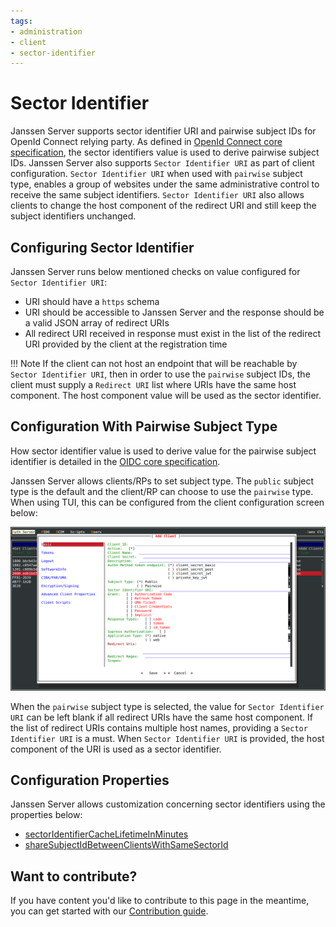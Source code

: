 ```yaml
---
tags:
- administration
- client
- sector-identifier
---
```


# Sector Identifier

Janssen Server supports sector identifier URI and pairwise subject IDs for OpenId Connect relying party.
As defined in [OpenId Connect core specification](https://openid.net/specs/openid-connect-core-1_0.html#Terminology), the
sector identifiers value is used to derive pairwise subject IDs. Janssen Server also supports `Sector Identifier URI` as
part of client configuration. `Sector Identifier URI` when used with `pairwise` subject type, enables a group of 
websites under the same administrative control to receive the same subject identifiers. 
`Sector Identifier URI` also allows clients to
change the host component of the redirect URI and still keep the subject identifiers unchanged.

## Configuring Sector Identifier

Janssen Server runs below mentioned checks on value configured for `Sector Identifier URI`:

- URI should have a `https` schema
- URI should be accessible to Janssen Server and the response should be a valid JSON array of redirect URIs
- All redirect URI received in response must exist in the list of the redirect URI provided by the client at the registration time

!!! Note
If the client can not host an endpoint that will be reachable by `Sector Identifier URI`, then in order to use the `pairwise`
subject IDs, the client must supply a `Redirect URI` list where URIs have the same host component. The host component
value will be used as the sector identifier.

## Configuration With Pairwise Subject Type

How sector identifier value is used to derive value for the pairwise subject identifier is detailed in the
[OIDC core specification](https://openid.net/specs/openid-connect-core-1_0.html#PairwiseAlg).

Janssen Server allows clients/RPs to set subject type. The `public` subject type is the default and the client/RP can choose
to use the `pairwise` type. When using TUI, this can be configured from the client configuration screen below:

![](../../../assets/image-tui-client-registration-basic.png)

When the `pairwise` subject type is selected, the value for `Sector Identifier URI` can be left blank if all redirect
URIs have the same host component. If the list of redirect URIs contains multiple host names,
providing a `Sector Identifier URI` is a must. When `Sector Identifier URI` is provided, the host component of the URI is
used as a sector identifier.

## Configuration Properties

Janssen Server allows customization concerning sector identifiers using the properties below:

- [sectorIdentifierCacheLifetimeInMinutes](https://docs.jans.io/v1.0.10/admin/reference/json/properties/janssenauthserver-properties/#sectoridentifiercachelifetimeinminutes)
- [shareSubjectIdBetweenClientsWithSameSectorId](https://docs.jans.io/v1.0.10/admin/reference/json/properties/janssenauthserver-properties/#sharesubjectidbetweenclientswithsamesectorid)


## Want to contribute?

If you have content you'd like to contribute to this page in the meantime, you can get started with our [Contribution guide](https://docs.jans.io/head/CONTRIBUTING/).
